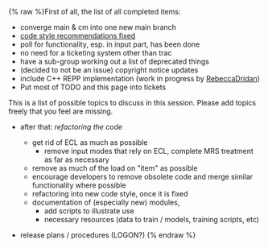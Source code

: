 {% raw %}First of all, the list of all completed items:

- converge main & cm into one new main branch
- [code style recommendations
fixed](http://pet.opendfki.de/wiki/Programming%20Style%20Guide)
- poll for functionality, esp. in input part, has been done
- no need for a ticketing system other than trac
- have a sub-group working out a list of deprecated things
- (decided to not be an issue) copyright notice updates
- include C++ REPP implementation (work in progress by
[RebeccaDridan](../RebeccaDridan))
- Put most of TODO and this page into tickets

This is a list of possible topics to discuss in this session. Please add
topics freely that you feel are missing.

- after that: *refactoring the code*
  
  - get rid of ECL as much as possible
    - remove input modes that rely on ECL, complete MRS treatment
as far as necessary
  - remove as much of the load on "item" as possible
  - encourage developers to remove obsolete code and merge similar
functionality where possible
  - refactoring into new code style, once it is fixed
  - documentation of (especially new) modules,
    - add scripts to illustrate use
    - necessary resources (data to train / models, training
scripts, etc)
- release plans / procedures (LOGON?)
<update date omitted for speed>{% endraw %}